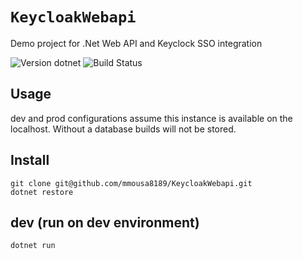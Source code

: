 # `KeycloakWebapi`

Demo project for .Net Web API and Keyclock SSO integration

![Version dotnet](https://img.shields.io/badge/Version-dotnet--5.0-blue)
![Build Status](https://img.shields.io/badge/build-Pass-green)

## Usage

dev and prod configurations assume this instance is available on the
localhost. Without a database builds will not be stored.

## Install

```
git clone git@github.com/mmousa8189/KeycloakWebapi.git
dotnet restore
```

## dev (run on dev environment)

```bash
dotnet run
```